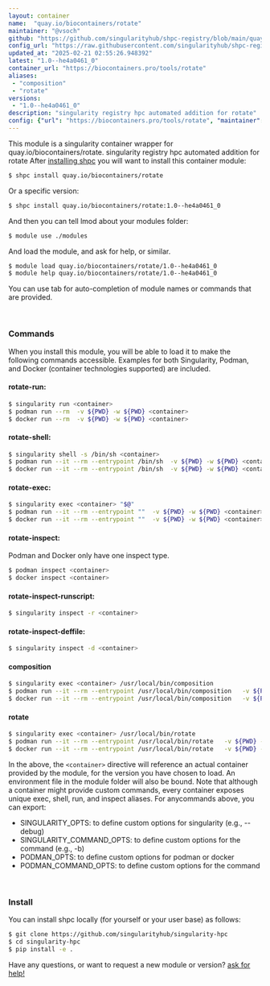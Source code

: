 ```yaml
---
layout: container
name:  "quay.io/biocontainers/rotate"
maintainer: "@vsoch"
github: "https://github.com/singularityhub/shpc-registry/blob/main/quay.io/biocontainers/rotate/container.yaml"
config_url: "https://raw.githubusercontent.com/singularityhub/shpc-registry/main/quay.io/biocontainers/rotate/container.yaml"
updated_at: "2025-02-21 02:55:26.948392"
latest: "1.0--he4a0461_0"
container_url: "https://biocontainers.pro/tools/rotate"
aliases:
 - "composition"
 - "rotate"
versions:
 - "1.0--he4a0461_0"
description: "singularity registry hpc automated addition for rotate"
config: {"url": "https://biocontainers.pro/tools/rotate", "maintainer": "@vsoch", "description": "singularity registry hpc automated addition for rotate", "latest": {"1.0--he4a0461_0": "sha256:40754380b67cddb23e20342f5bc1428249c2e94f80bf1ffe83960f442f6290e0"}, "tags": {"1.0--he4a0461_0": "sha256:40754380b67cddb23e20342f5bc1428249c2e94f80bf1ffe83960f442f6290e0"}, "docker": "quay.io/biocontainers/rotate", "aliases": {"composition": "/usr/local/bin/composition", "rotate": "/usr/local/bin/rotate"}}
---
```


This module is a singularity container wrapper for quay.io/biocontainers/rotate.
singularity registry hpc automated addition for rotate
After [installing shpc](#install) you will want to install this container module:


```bash
$ shpc install quay.io/biocontainers/rotate
```

Or a specific version:

```bash
$ shpc install quay.io/biocontainers/rotate:1.0--he4a0461_0
```

And then you can tell lmod about your modules folder:

```bash
$ module use ./modules
```

And load the module, and ask for help, or similar.

```bash
$ module load quay.io/biocontainers/rotate/1.0--he4a0461_0
$ module help quay.io/biocontainers/rotate/1.0--he4a0461_0
```

You can use tab for auto-completion of module names or commands that are provided.

<br>

### Commands

When you install this module, you will be able to load it to make the following commands accessible.
Examples for both Singularity, Podman, and Docker (container technologies supported) are included.

#### rotate-run:

```bash
$ singularity run <container>
$ podman run --rm  -v ${PWD} -w ${PWD} <container>
$ docker run --rm  -v ${PWD} -w ${PWD} <container>
```

#### rotate-shell:

```bash
$ singularity shell -s /bin/sh <container>
$ podman run --it --rm --entrypoint /bin/sh  -v ${PWD} -w ${PWD} <container>
$ docker run --it --rm --entrypoint /bin/sh  -v ${PWD} -w ${PWD} <container>
```

#### rotate-exec:

```bash
$ singularity exec <container> "$@"
$ podman run --it --rm --entrypoint ""  -v ${PWD} -w ${PWD} <container> "$@"
$ docker run --it --rm --entrypoint ""  -v ${PWD} -w ${PWD} <container> "$@"
```

#### rotate-inspect:

Podman and Docker only have one inspect type.

```bash
$ podman inspect <container>
$ docker inspect <container>
```

#### rotate-inspect-runscript:

```bash
$ singularity inspect -r <container>
```

#### rotate-inspect-deffile:

```bash
$ singularity inspect -d <container>
```


#### composition

```bash
$ singularity exec <container> /usr/local/bin/composition
$ podman run --it --rm --entrypoint /usr/local/bin/composition   -v ${PWD} -w ${PWD} <container> -c " $@"
$ docker run --it --rm --entrypoint /usr/local/bin/composition   -v ${PWD} -w ${PWD} <container> -c " $@"
```


#### rotate

```bash
$ singularity exec <container> /usr/local/bin/rotate
$ podman run --it --rm --entrypoint /usr/local/bin/rotate   -v ${PWD} -w ${PWD} <container> -c " $@"
$ docker run --it --rm --entrypoint /usr/local/bin/rotate   -v ${PWD} -w ${PWD} <container> -c " $@"
```



In the above, the `<container>` directive will reference an actual container provided
by the module, for the version you have chosen to load. An environment file in the
module folder will also be bound. Note that although a container
might provide custom commands, every container exposes unique exec, shell, run, and
inspect aliases. For anycommands above, you can export:

 - SINGULARITY_OPTS: to define custom options for singularity (e.g., --debug)
 - SINGULARITY_COMMAND_OPTS: to define custom options for the command (e.g., -b)
 - PODMAN_OPTS: to define custom options for podman or docker
 - PODMAN_COMMAND_OPTS: to define custom options for the command

<br>

### Install

You can install shpc locally (for yourself or your user base) as follows:

```bash
$ git clone https://github.com/singularityhub/singularity-hpc
$ cd singularity-hpc
$ pip install -e .
```

Have any questions, or want to request a new module or version? [ask for help!](https://github.com/singularityhub/singularity-hpc/issues)